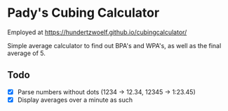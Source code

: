 # Pady's Cubing Calculator

Employed at https://hundertzwoelf.github.io/cubingcalculator/

Simple average calculator to find out BPA's and WPA's, as well as the final
average of 5.

## Todo

- [x] Parse numbers without dots (1234 -> 12.34, 12345 -> 1:23.45)
- [x] Display averages over a minute as such
